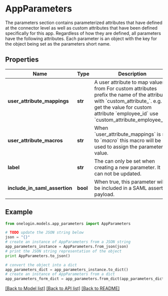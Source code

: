 # AppParameters

The parameters section contains parameterized attributes that have defined at the connector level as well as custom attributes that have been defined specifically for this app. Regardless of how they are defined, all parameters have the following attributes. Each parameter is an object with the key for the object being set as the parameters short name.

## Properties
Name | Type | Description | Notes
------------ | ------------- | ------------- | -------------
**user_attribute_mappings** | **str** | A user attribute to map values from For custom attributes prefix the name of the attribute with &#x60;custom_attribute_&#x60;. e.g. To get the value for custom attribute &#x60;employee_id&#x60; use &#x60;custom_attribute_employee_id&#x60;. | [optional] 
**user_attribute_macros** | **str** | When &#x60;user_attribute_mappings&#x60; is set to &#x60;_macro_&#x60; this macro will be used to assign the parameter value. | [optional] 
**label** | **str** | The can only be set when creating a new parameter. It can not be updated. | [optional] 
**include_in_saml_assertion** | **bool** | When true, this parameter will be included in a SAML assertion payload. | [optional] 

## Example

```python
from onelogin.models.app_parameters import AppParameters

# TODO update the JSON string below
json = "{}"
# create an instance of AppParameters from a JSON string
app_parameters_instance = AppParameters.from_json(json)
# print the JSON string representation of the object
print AppParameters.to_json()

# convert the object into a dict
app_parameters_dict = app_parameters_instance.to_dict()
# create an instance of AppParameters from a dict
app_parameters_form_dict = app_parameters.from_dict(app_parameters_dict)
```
[[Back to Model list]](../README.md#documentation-for-models) [[Back to API list]](../README.md#documentation-for-api-endpoints) [[Back to README]](../README.md)


